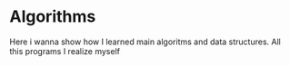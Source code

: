 # Algorithms
Here i wanna show how I learned main algoritms and data structures.
All this programs I realize myself
